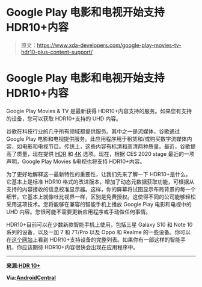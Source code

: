# Google Play 电影和电视开始支持 HDR10+内容

> 原文：<https://www.xda-developers.com/google-play-movies-tv-hdr10-plus-content-support/>

# Google Play 电影和电视开始支持 HDR10+内容

Google Play Movies & TV 是最新获得 HDR10+内容支持的服务。如果您有支持的设备，您可以获取 HDR10+支持的 UHD 内容。

谷歌在科技行业的几乎所有领域都提供服务。其中之一是流媒体，谷歌通过 Google Play 电影和电视提供服务。此应用程序用于租赁和/或购买数字流媒体内容，如电影和电视节目。传统上，这些内容有标清和高清两种质量。最近，谷歌提高了质量，现在提供 [HDR](https://www.xda-developers.com/google-play-movies-prepares-add-support-dolby-vision-hdr-content/) 和 [4K](https://www.xda-developers.com/google-play-movies-4k-upgrade/) 选项。现在，根据 CES 2020 stage 最近的一项声明，Google Play Movies &电视也将支持 HDR10+内容。

为了更好地解释这一最新特性的重要性，让我们先来了解一下 HDR10+是什么。它基本上是标准 HDR10 格式的改进版本，增加了动态元数据获取功能，可根据从支持的内容接收的信息校准显示器。这样，你的屏幕将试图显示布局背景的每一个细节。它基本上就像杜比视界一样，区别是免费授权。这使得不同的公司能够轻松采用这项技术。您将能够在兼容的智能手机上播放 Google Play 电影和电视中的 UHD 内容。您很可能不需要更新应用程序或手动做任何事情。

HDR10+目前可以在少数新款智能手机上使用，包括三星 Galaxy S10 和 Note 10 系列的设备，以及一加 7 和 7T/Pro 以及 Oppo 和 Realme 的一些设备。你可以在[这个网站](https://hdr10plus.org/certified-products/)上看到 HDR10+支持设备的完整列表。如果你有一部这样的智能手机，你应该期待 HDR10+内容很快会出现在应用程序中。

* * *

**来源:[HDR 10+](https://hdr10plus.org/wp-content/uploads/2020/01/HDR10-Press-Release-Draft-12.30_Clean.pdf)**

**Via:[AndroidCentral](https://www.androidcentral.com/hdr10-coming-google-play-movies-and-tv-app-year)**